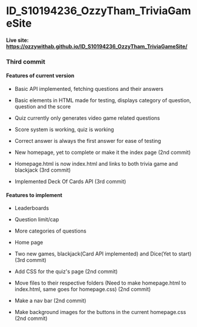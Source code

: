 # ID_S10194236_OzzyTham_TriviaGameSite
#### Live site: https://ozzywithab.github.io/ID_S10194236_OzzyTham_TriviaGameSite/

### Third commit

#### Features of current version

* Basic API implemented, fetching questions and their answers

* Basic elements in HTML made for testing, displays category of question, question and the score

* Quiz currently only generates video game related questions

* Score system is working, quiz is working

* Correct answer is always the first answer for ease of testing

* New homepage, yet to complete or make it the index page (2nd commit)

* Homepage.html is now index.html and links to both trivia game and blackjack (3rd commit)

* Implemented Deck Of Cards API (3rd commit)

#### Features to implement

* Leaderboards

* Question limit/cap

* More categories of questions

* Home page

* Two new games, blackjack(Card API implemented) and Dice(Yet to start) (3rd commit)

* Add CSS for the quiz's page (2nd commit)

* Move files to their respective folders (Need to make homepage.html to index.html, same goes for homepage.css) (2nd commit)

* Make a nav bar (2nd commit)

* Make background images for the buttons in the current homepage.css (2nd commit)
